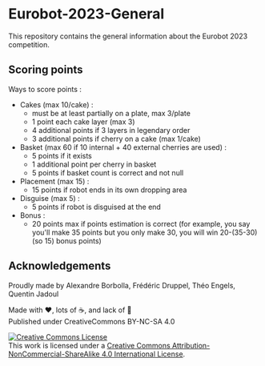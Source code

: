 # Eurobot-2023-General

This repository contains the general information about the Eurobot 2023 competition.

## Scoring points

Ways to score points :

* Cakes (max 10/cake) :
  * must be at least partially on a plate, max 3/plate
  * 1 point each cake layer (max 3)
  * 4 additional points if 3 layers in legendary order
  * 3 additional points if cherry on a cake (max 1/cake)
* Basket (max 60 if 10 internal + 40 external cherries are used) :
  * 5 points if it exists
  * 1 additional point per cherry in basket
  * 5 points if basket count is correct and not null
* Placement (max 15) :
  * 15 points if robot ends in its own dropping area
* Disguise (max 5) :
  * 5 points if robot is disguised at the end
* Bonus :
  * 20 points max if points estimation is correct (for example, you say you'll make 35 points but you only make 30, you will win 20-(35-30) (so 15) bonus points)

## Acknowledgements

Proudly made by Alexandre Borbolla, Frédéric Druppel, Théo Engels, Quentin Jadoul

Made with ❤️, lots of ☕️, and lack of 🛌  
Published under CreativeCommons BY-NC-SA 4.0

[![Creative Commons License](https://i.creativecommons.org/l/by-nc-sa/4.0/88x31.png)](http://creativecommons.org/licenses/by-nc-sa/4.0/)  
This work is licensed under a [Creative Commons Attribution-NonCommercial-ShareAlike 4.0 International License](http://creativecommons.org/licenses/by-nc-sa/4.0/).
